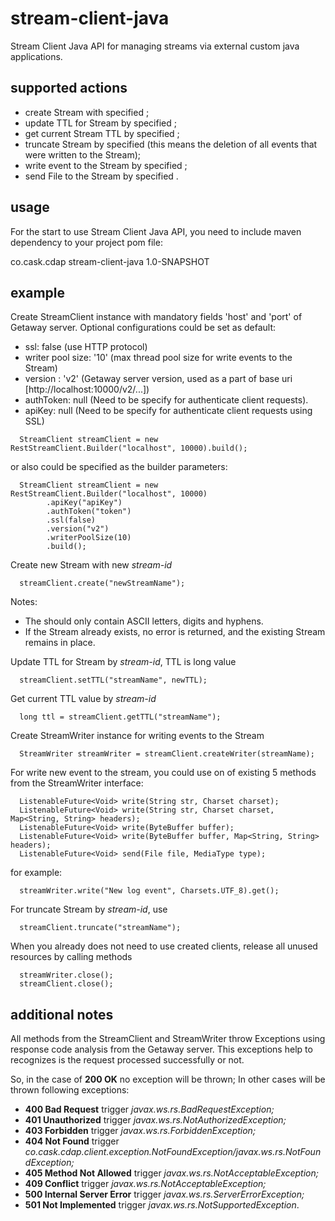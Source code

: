 stream-client-java
==================

Stream Client Java API for managing streams via external custom java applications.

## supported actions

 - create Stream with specified <stream-id>;
 - update TTL for Stream by specified <stream-id>;
 - get current Stream TTL by specified <stream-id>;
 - truncate Stream by specified <stream-id> (this means the deletion of all events that were written to the Stream);
 - write event to the Stream by specified <stream-id>;
 - send File to the Stream by specified <stream-id>.



## usage

 For the start to use Stream Client Java API, you need to include maven dependency to your project pom file:
 
 <dependency>
  <groupId>co.cask.cdap</groupId>
  <artifactId>stream-client-java</artifactId>
  <version>1.0-SNAPSHOT</version>
 </dependency>
 
## example
   
 Create StreamClient instance with mandatory fields 'host' and 'port' of Getaway server. 
 Optional configurations could be set as default:
  
  - ssl: false (use HTTP protocol) 
  - writer pool size: '10' (max thread pool size for write events to the Stream)
  - version : 'v2' (Getaway server version, used as a part of base uri [http://localhost:10000/v2/...])  
  - authToken: null (Need to be specify for authenticate client requests). 
  - apiKey: null (Need to be specify for authenticate client requests using SSL)
 
 ```
   StreamClient streamClient = new RestStreamClient.Builder("localhost", 10000).build();
 ```
      
 or also could be specified as the builder parameters:
 
 ```
   StreamClient streamClient = new RestStreamClient.Builder("localhost", 10000)
         .apiKey("apiKey")
         .authToken("token")
         .ssl(false)
         .version("v2")
         .writerPoolSize(10)
         .build();
 ```
 
 Create new Stream with new *stream-id*
 
 ```
   streamClient.create("newStreamName");
 ```
      
 Notes:
 
  - The <stream-id> should only contain ASCII letters, digits and hyphens.
  - If the Stream already exists, no error is returned, and the existing Stream remains in place.
     
 
 Update TTL for Stream by *stream-id*, TTL is long value
 
 ```
   streamClient.setTTL("streamName", newTTL);
 ```
 
 Get current TTL value by *stream-id*
 
 ```  
   long ttl = streamClient.getTTL("streamName");  
 ```
 
 Create StreamWriter instance for writing events to the Stream
 
 ```
   StreamWriter streamWriter = streamClient.createWriter(streamName);
 ```
     
 For write new event to the stream, you could use on of existing 5 methods from the StreamWriter interface:
 
 ``` 
   ListenableFuture<Void> write(String str, Charset charset);
   ListenableFuture<Void> write(String str, Charset charset, Map<String, String> headers);
   ListenableFuture<Void> write(ByteBuffer buffer);
   ListenableFuture<Void> write(ByteBuffer buffer, Map<String, String> headers);
   ListenableFuture<Void> send(File file, MediaType type);
 ```
 
 for example:
 
 ```
   streamWriter.write("New log event", Charsets.UTF_8).get();
 ```
   
 For truncate Stream by *stream-id*, use
 
 ```
   streamClient.truncate("streamName");
 ```
   
 When you already does not need to use created clients, release all unused resources by calling methods
 
 ```  
   streamWriter.close();
   streamClient.close();  
 ```

## additional notes
 
 All methods from the StreamClient and StreamWriter throw Exceptions using response code analysis from 
 the Getaway server. This exceptions help to recognizes is the request processed successfully or not.
  
 So, in the case of **200 OK** no exception will be thrown;
 In other cases will be thrown following exceptions:
  
  - **400 Bad Request** 
    trigger *javax.ws.rs.BadRequestException;*   
  - **401 Unauthorized** 
    trigger *javax.ws.rs.NotAuthorizedException;*
  - **403 Forbidden** 
    trigger *javax.ws.rs.ForbiddenException;*
  - **404 Not Found** 
    trigger *co.cask.cdap.client.exception.NotFoundException/javax.ws.rs.NotFoundException;*
  - **405 Method Not Allowed** 
    trigger *javax.ws.rs.NotAcceptableException;*
  - **409 Conflict** 
    trigger *javax.ws.rs.NotAcceptableException;*
  - **500 Internal Server Error** 
    trigger *javax.ws.rs.ServerErrorException;*
  - **501 Not Implemented** 
    trigger *javax.ws.rs.NotSupportedException*.
